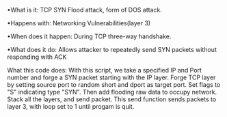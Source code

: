 •What is it: TCP SYN Flood attack, form of DOS attack. 

•Happens with: Networking Vulnerabilities(layer 3) 

•When does it happen: During TCP three-way handshake. 

•What does it do: Allows attacker to repeatedly send SYN packets without responding with ACK

What this code does: With this script, we take a specified IP and Port number and forge a SYN packet starting with the IP layer. Forge TCP layer by setting source port to random short and dport as target port. Set flags to "S" indicating type "SYN". Then add flooding raw data to occupy network. Stack all the layers, and send packet. This send function sends packets to layer 3, with loop set to 1 until progam is quit.
